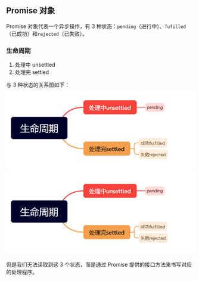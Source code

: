 ## Promise 对象

Promise 对象代表一个异步操作，有 3 种状态：`pending`（进行中）、`fufilled`（已成功）和`rejected`（已失败）。

### 生命周期

1. 处理中 unsettled
2. 处理完 settled

与 3 种状态的关系图如下：  
![alt text](image.png)
![关系图](/异步编程系列/images/promise-life-cycle.png)

但是我们无法读取到这 3 个状态，而是通过 Promise 提供的接口方法来书写对应的处理程序。
